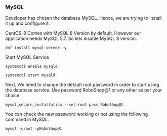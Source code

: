 ### MySQL
Developer has chosen the database MySQL. Hence, we are trying to install it up and configure it.

CentOS-8 Comes with MySQL 8 Version by default, However our application needs MySQL 5.7. So lets disable MySQL 8 version.


```
dnf install mysql-server -y
```

Start MySQL Service

```
systemctl enable mysqld
```
```
systemctl start mysqld
```

Next, We need to change the default root password in order to start using the database service. Use password RoboShop@1 or any other as per your choice.

```
mysql_secure_installation --set-root-pass RoboShop@1
```

You can check the new password working or not using the following command in MySQL.

```
mysql -uroot -pRoboShop@1
```